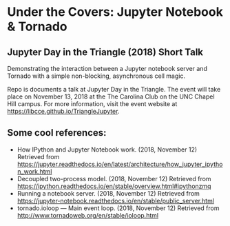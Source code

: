 # Under the Covers: Jupyter Notebook & Tornado
## Jupyter Day in the Triangle (2018) Short Talk

Demonstrating the interaction between a Jupyter notebook server and Tornado with a simple non-blocking, asynchronous cell magic.

Repo is documents a talk at Jupyter Day in the Triangle. The event will take place on November 13, 2018 at the The Carolina Club on the UNC Chapel Hill campus. For more information, visit the event website at https://libcce.github.io/TriangleJupyter.

## Some cool references:

* How IPython and Jupyter Notebook work. (2018, November 12) Retrieved from https://jupyter.readthedocs.io/en/latest/architecture/how_jupyter_ipython_work.html
* Decoupled two-process model. (2018, November 12) Retrieved from https://ipython.readthedocs.io/en/stable/overview.html#ipythonzmq
* Running a notebook server. (2018, November 12) Retrieved from  https://jupyter-notebook.readthedocs.io/en/stable/public_server.html
* tornado.ioloop — Main event loop. (2018, November 12) Retrieved from http://www.tornadoweb.org/en/stable/ioloop.html
